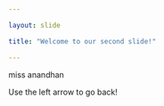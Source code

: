 ```yaml
---

layout: slide

title: "Welcome to our second slide!"

---
```


miss anandhan

Use the left arrow to go back!

